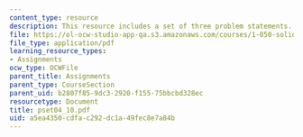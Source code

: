 ```yaml
---
content_type: resource
description: This resource includes a set of three problem statements.
file: https://ol-ocw-studio-app-qa.s3.amazonaws.com/courses/1-050-solid-mechanics-fall-2004/a5ea4350cdfac292dc1a49fec8e7a84b_pset04_10.pdf
file_type: application/pdf
learning_resource_types:
- Assignments
ocw_type: OCWFile
parent_title: Assignments
parent_type: CourseSection
parent_uid: b2807f85-9dc3-2920-f155-75bbcbd328ec
resourcetype: Document
title: pset04_10.pdf
uid: a5ea4350-cdfa-c292-dc1a-49fec8e7a84b
---
```

